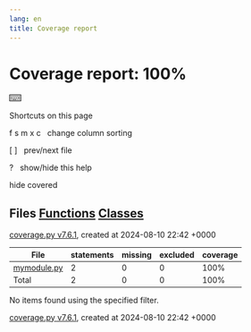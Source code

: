 ```yaml
---
lang: en
title: Coverage report
---
```


<div>

<div class="content">

# Coverage report: <span class="pc_cov">100%</span>

<img src="keybd_closed_cb_ce680311.png" id="keyboard_icon"
alt="Show/hide keyboard shortcuts" />

<div id="help_panel">

Shortcuts on this page

<div class="keyhelp">

<span class="kbd">f</span> <span class="kbd">s</span>
<span class="kbd">m</span> <span class="kbd">x</span>
<span class="kbd">c</span>   change column sorting

<span class="kbd">\[</span> <span class="kbd">\]</span>   prev/next file

<span class="kbd">?</span>   show/hide this help

</div>

</div>

<div>

hide covered

</div>

## <span class="button current">Files</span> <a href="function_index.md" class="button">Functions</a> <a href="class_index.md" class="button">Classes</a>

<a href="https://coverage.readthedocs.io/en/7.6.1"
class="nav">coverage.py v7.6.1</a>, created at 2024-08-10 22:42 +0000

</div>

</div>

<div id="index" role="main">

| File<span class="arrows"></span> | statements<span class="arrows"></span> | missing<span class="arrows"></span> | excluded<span class="arrows"></span> | coverage<span class="arrows"></span> |
|----------------------------------|----------------------------------------|-------------------------------------|--------------------------------------|--------------------------------------|
| [mymodule.py](mymodule_py.md)  | 2                                      | 0                                   | 0                                    | 100%                                 |
| Total                            | 2                                      | 0                                   | 0                                    | 100%                                 |

No items found using the specified filter.

</div>

<div class="content">

<a href="https://coverage.readthedocs.io/en/7.6.1"
class="nav">coverage.py v7.6.1</a>, created at 2024-08-10 22:42 +0000

</div>

<a href="mymodule_py.md" id="prevFileLink" class="nav"></a>
<a href="mymodule_py.md" id="nextFileLink" class="nav"></a>
